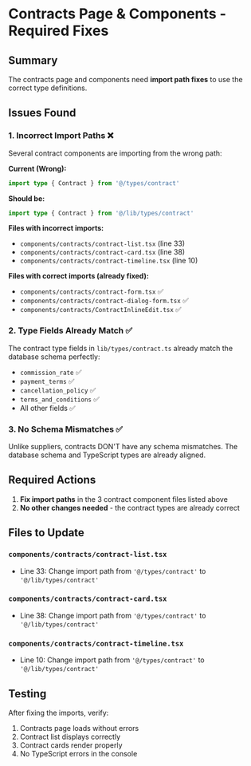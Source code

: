# Contracts Page & Components - Required Fixes

## Summary
The contracts page and components need **import path fixes** to use the correct type definitions.

## Issues Found

### 1. **Incorrect Import Paths** ❌
Several contract components are importing from the wrong path:

**Current (Wrong):**
```typescript
import type { Contract } from '@/types/contract'
```

**Should be:**
```typescript
import type { Contract } from '@/lib/types/contract'
```

**Files with incorrect imports:**
- `components/contracts/contract-list.tsx` (line 33)
- `components/contracts/contract-card.tsx` (line 38)
- `components/contracts/contract-timeline.tsx` (line 10)

**Files with correct imports (already fixed):**
- `components/contracts/contract-form.tsx` ✅
- `components/contracts/contract-dialog-form.tsx` ✅
- `components/contracts/ContractInlineEdit.tsx` ✅

### 2. **Type Fields Already Match** ✅
The contract type fields in `lib/types/contract.ts` already match the database schema perfectly:
- `commission_rate` ✅
- `payment_terms` ✅
- `cancellation_policy` ✅
- `terms_and_conditions` ✅
- All other fields ✅

### 3. **No Schema Mismatches** ✅
Unlike suppliers, contracts DON'T have any schema mismatches. The database schema and TypeScript types are already aligned.

## Required Actions

1. **Fix import paths** in the 3 contract component files listed above
2. **No other changes needed** - the contract types are already correct

## Files to Update

### `components/contracts/contract-list.tsx`
- Line 33: Change import path from `'@/types/contract'` to `'@/lib/types/contract'`

### `components/contracts/contract-card.tsx`
- Line 38: Change import path from `'@/types/contract'` to `'@/lib/types/contract'`

### `components/contracts/contract-timeline.tsx`
- Line 10: Change import path from `'@/types/contract'` to `'@/lib/types/contract'`

## Testing
After fixing the imports, verify:
1. Contracts page loads without errors
2. Contract list displays correctly
3. Contract cards render properly
4. No TypeScript errors in the console
